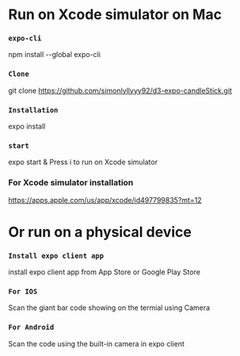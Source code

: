 # Run on Xcode simulator on Mac

### `expo-cli`
npm install --global expo-cli
### `Clone`
git clone https://github.com/simonlyllyyy92/d3-expo-candleStick.git
### `Installation`
expo install 
### `start`
expo start
& Press i to run on Xcode simulator

### For Xcode simulator installation
https://apps.apple.com/us/app/xcode/id497799835?mt=12

# Or run on a physical device

### `Install expo client app`
install expo client app from App Store or Google Play Store
### `For IOS`
Scan the giant bar code showing on the termial using Camera
### `For Android`
Scan the code using the built-in camera in expo client



